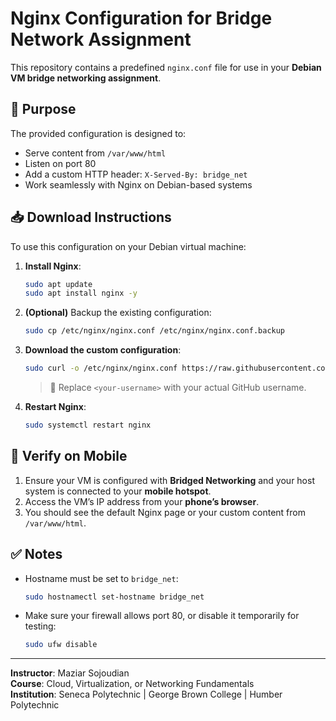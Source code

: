 # Nginx Configuration for Bridge Network Assignment

This repository contains a predefined `nginx.conf` file for use in your **Debian VM bridge networking assignment**.

## 📌 Purpose

The provided configuration is designed to:

- Serve content from `/var/www/html`
- Listen on port 80
- Add a custom HTTP header: `X-Served-By: bridge_net`
- Work seamlessly with Nginx on Debian-based systems

## 📥 Download Instructions

To use this configuration on your Debian virtual machine:

1. **Install Nginx**:
   ```bash
   sudo apt update
   sudo apt install nginx -y
   ```

2. **(Optional)** Backup the existing configuration:
   ```bash
   sudo cp /etc/nginx/nginx.conf /etc/nginx/nginx.conf.backup
   ```

3. **Download the custom configuration**:
   ```bash
   sudo curl -o /etc/nginx/nginx.conf https://raw.githubusercontent.com/<your-username>/nginx-bridge-config/main/nginx.conf
   ```

   > 🔁 Replace `<your-username>` with your actual GitHub username.

4. **Restart Nginx**:
   ```bash
   sudo systemctl restart nginx
   ```

## 📱 Verify on Mobile

1. Ensure your VM is configured with **Bridged Networking** and your host system is connected to your **mobile hotspot**.
2. Access the VM’s IP address from your **phone’s browser**.
3. You should see the default Nginx page or your custom content from `/var/www/html`.

## ✅ Notes

- Hostname must be set to `bridge_net`:
  ```bash
  sudo hostnamectl set-hostname bridge_net
  ```
- Make sure your firewall allows port 80, or disable it temporarily for testing:
  ```bash
  sudo ufw disable
  ```

---

**Instructor**: Maziar Sojoudian  
**Course**: Cloud, Virtualization, or Networking Fundamentals  
**Institution**: Seneca Polytechnic | George Brown College | Humber Polytechnic  
